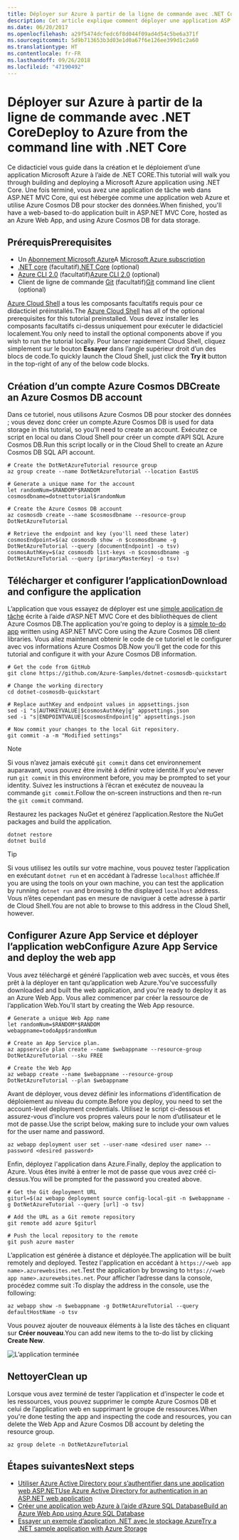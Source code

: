 ```yaml
---
title: Déployer sur Azure à partir de la ligne de commande avec .NET Core
description: Cet article explique comment déployer une application ASP.NET Core sur Azure App Service à l’aide d’outils en ligne de commande.
ms.date: 06/20/2017
ms.openlocfilehash: a29f5474dcfedc6f8d044f09ad4d54c5be6a371f
ms.sourcegitcommit: 5d9b713653b3d03e1d0a67f6e126ee399d1c2a60
ms.translationtype: HT
ms.contentlocale: fr-FR
ms.lasthandoff: 09/26/2018
ms.locfileid: "47190492"
---
```

# <a name="deploy-to-azure-from-the-command-line-with-net-core"></a><span data-ttu-id="b137e-103">Déployer sur Azure à partir de la ligne de commande avec .NET Core</span><span class="sxs-lookup"><span data-stu-id="b137e-103">Deploy to Azure from the command line with .NET Core</span></span>

<span data-ttu-id="b137e-104">Ce didacticiel vous guide dans la création et le déploiement d’une application Microsoft Azure à l’aide de .NET CORE.</span><span class="sxs-lookup"><span data-stu-id="b137e-104">This tutorial will walk you through building and deploying a Microsoft Azure application using .NET Core.</span></span>  <span data-ttu-id="b137e-105">Une fois terminé, vous avez une application de tâche web dans ASP.NET MVC Core, qui est hébergée comme une application web Azure et utilise Azure Cosmos DB pour stocker des données.</span><span class="sxs-lookup"><span data-stu-id="b137e-105">When finished, you'll have a web-based to-do application built in ASP.NET MVC Core, hosted as an Azure Web App, and using Azure Cosmos DB for data storage.</span></span>

## <a name="prerequisites"></a><span data-ttu-id="b137e-106">Prérequis</span><span class="sxs-lookup"><span data-stu-id="b137e-106">Prerequisites</span></span>

* <span data-ttu-id="b137e-107">Un [Abonnement Microsoft Azure](https://azure.microsoft.com/free/)</span><span class="sxs-lookup"><span data-stu-id="b137e-107">A [Microsoft Azure subscription](https://azure.microsoft.com/free/)</span></span>
* <span data-ttu-id="b137e-108">[.NET core](https://www.microsoft.com/net/download/core) (facultatif)</span><span class="sxs-lookup"><span data-stu-id="b137e-108">[.NET Core](https://www.microsoft.com/net/download/core) (optional)</span></span>
* <span data-ttu-id="b137e-109">[Azure CLI 2.0](/cli/azure/install-az-cli2) (facultatif)</span><span class="sxs-lookup"><span data-stu-id="b137e-109">[Azure CLI 2.0](/cli/azure/install-az-cli2) (optional)</span></span>
* <span data-ttu-id="b137e-110">Client de ligne de commande [Git](https://www.git-scm.com/) (facultatif)</span><span class="sxs-lookup"><span data-stu-id="b137e-110">[Git](https://www.git-scm.com/) command line client (optional)</span></span>

<span data-ttu-id="b137e-111">[Azure Cloud Shell](/azure/cloud-shell/) a tous les composants facultatifs requis pour ce didacticiel préinstallés.</span><span class="sxs-lookup"><span data-stu-id="b137e-111">The [Azure Cloud Shell](/azure/cloud-shell/) has all of the optional prerequisites for this tutorial preinstalled.</span></span>  <span data-ttu-id="b137e-112">Vous devez installer les composants facultatifs ci-dessus uniquement pour exécuter le didacticiel localement.</span><span class="sxs-lookup"><span data-stu-id="b137e-112">You only need to install the optional components above if you wish to run the tutorial locally.</span></span>  <span data-ttu-id="b137e-113">Pour lancer rapidement Cloud Shell, cliquez simplement sur le bouton **Essayer** dans l’angle supérieur droit d’un des blocs de code.</span><span class="sxs-lookup"><span data-stu-id="b137e-113">To quickly launch the Cloud Shell, just click the **Try it** button in the top-right of any of the below code blocks.</span></span>

## <a name="create-an-azure-cosmos-db-account"></a><span data-ttu-id="b137e-114">Création d’un compte Azure Cosmos DB</span><span class="sxs-lookup"><span data-stu-id="b137e-114">Create an Azure Cosmos DB account</span></span>

<span data-ttu-id="b137e-115">Dans ce tutoriel, nous utilisons Azure Cosmos DB pour stocker des données ; vous devez donc créer un compte.</span><span class="sxs-lookup"><span data-stu-id="b137e-115">Azure Cosmos DB is used for data storage in this tutorial, so you'll need to create an account.</span></span>  <span data-ttu-id="b137e-116">Exécutez ce script en local ou dans Cloud Shell pour créer un compte d’API SQL Azure Cosmos DB.</span><span class="sxs-lookup"><span data-stu-id="b137e-116">Run this script locally or in the Cloud Shell to create an Azure Cosmos DB SQL API account.</span></span>

```azurecli-interactive
# Create the DotNetAzureTutorial resource group
az group create --name DotNetAzureTutorial --location EastUS

# Generate a unique name for the account
let randomNum=$RANDOM*$RANDOM
cosmosdbname=dotnettutorial$randomNum

# Create the Azure Cosmos DB account
az cosmosdb create --name $cosmosdbname --resource-group DotNetAzureTutorial

# Retrieve the endpoint and key (you'll need these later)
cosmosEndpoint=$(az cosmosdb show -n $cosmosdbname -g DotNetAzureTutorial --query [documentEndpoint] -o tsv)
cosmosAuthKey=$(az cosmosdb list-keys -n $cosmosdbname -g DotNetAzureTutorial --query [primaryMasterKey] -o tsv)

```

## <a name="download-and-configure-the-application"></a><span data-ttu-id="b137e-117">Télécharger et configurer l’application</span><span class="sxs-lookup"><span data-stu-id="b137e-117">Download and configure the application</span></span>

<span data-ttu-id="b137e-118">L’application que vous essayez de déployer est une [simple application de tâche](https://github.com/Azure-Samples/dotnet-cosmosdb-quickstart/) écrite à l’aide d’ASP.NET MVC Core et des bibliothèques de client Azure Cosmos DB.</span><span class="sxs-lookup"><span data-stu-id="b137e-118">The application you're going to deploy is a [simple to-do app](https://github.com/Azure-Samples/dotnet-cosmosdb-quickstart/) written using ASP.NET MVC Core using the Azure Cosmos DB client libraries.</span></span>  <span data-ttu-id="b137e-119">Vous allez maintenant obtenir le code de ce tutoriel et le configurer avec vos informations Azure Cosmos DB.</span><span class="sxs-lookup"><span data-stu-id="b137e-119">Now you'll get the code for this tutorial and configure it with your Azure Cosmos DB information.</span></span>

```azurecli-interactive
# Get the code from GitHub
git clone https://github.com/Azure-Samples/dotnet-cosmosdb-quickstart

# Change the working directory
cd dotnet-cosmosdb-quickstart

# Replace authKey and endpoint values in appsettings.json
sed -i "s|AUTHKEYVALUE|$cosmosAuthKey|g" appsettings.json
sed -i "s|ENDPOINTVALUE|$cosmosEndpoint|g" appsettings.json

# Now commit your changes to the local Git repository.
git commit -a -m "Modified settings"

```

> [!NOTE]
> <span data-ttu-id="b137e-120">Si vous n’avez jamais exécuté `git commit` dans cet environnement auparavant, vous pouvez être invité à définir votre identité.</span><span class="sxs-lookup"><span data-stu-id="b137e-120">If you've never run `git commit` in this environment before, you may be prompted to set your identity.</span></span> <span data-ttu-id="b137e-121">Suivez les instructions à l’écran et exécutez de nouveau la commande `git commit`.</span><span class="sxs-lookup"><span data-stu-id="b137e-121">Follow the on-screen instructions and then re-run the `git commit` command.</span></span>

<span data-ttu-id="b137e-122">Restaurez les packages NuGet et générez l’application.</span><span class="sxs-lookup"><span data-stu-id="b137e-122">Restore the NuGet packages and build the application.</span></span>

```azurecli-interactive
dotnet restore
dotnet build
```

> [!TIP]
> <span data-ttu-id="b137e-123">Si vous utilisez les outils sur votre machine, vous pouvez tester l’application en exécutant `dotnet run` et en accédant à l’adresse `localhost` affichée.</span><span class="sxs-lookup"><span data-stu-id="b137e-123">If you are using the tools on your own machine, you can test the application by running `dotnet run` and browsing to the displayed `localhost` address.</span></span>  <span data-ttu-id="b137e-124">Vous n’êtes cependant pas en mesure de naviguer à cette adresse à partir de Cloud Shell.</span><span class="sxs-lookup"><span data-stu-id="b137e-124">You are not able to browse to this address in the Cloud Shell, however.</span></span>  

## <a name="configure-azure-app-service-and-deploy-the-web-app"></a><span data-ttu-id="b137e-125">Configurer Azure App Service et déployer l’application web</span><span class="sxs-lookup"><span data-stu-id="b137e-125">Configure Azure App Service and deploy the web app</span></span>

<span data-ttu-id="b137e-126">Vous avez téléchargé et généré l’application web avec succès, et vous êtes prêt à la déployer en tant qu’application web Azure.</span><span class="sxs-lookup"><span data-stu-id="b137e-126">You've successfully downloaded and built the web application, and you're ready to deploy it as an Azure Web App.</span></span>  <span data-ttu-id="b137e-127">Vous allez commencer par créer la ressource de l’application Web.</span><span class="sxs-lookup"><span data-stu-id="b137e-127">You'll start by creating the Web App resource.</span></span>

```azurecli-interactive
# Generate a unique Web App name
let randomNum=$RANDOM*$RANDOM
webappname=todoApp$randomNum

# Create an App Service plan.
az appservice plan create --name $webappname --resource-group DotNetAzureTutorial --sku FREE

# Create the Web App
az webapp create --name $webappname --resource-group DotNetAzureTutorial --plan $webappname

```

<span data-ttu-id="b137e-128">Avant de déployer, vous devez définir les informations d’identification de déploiement au niveau du compte.</span><span class="sxs-lookup"><span data-stu-id="b137e-128">Before you deploy, you need to set the account-level deployment credentials.</span></span>  <span data-ttu-id="b137e-129">Utilisez le script ci-dessous et assurez-vous d’inclure vos propres valeurs pour le nom d’utilisateur et le mot de passe.</span><span class="sxs-lookup"><span data-stu-id="b137e-129">Use the script below, making sure to include your own values for the user name and password.</span></span>

```azurecli-interactive
az webapp deployment user set --user-name <desired user name> --password <desired password>
```

<span data-ttu-id="b137e-130">Enfin, déployez l'application dans Azure.</span><span class="sxs-lookup"><span data-stu-id="b137e-130">Finally, deploy the application to Azure.</span></span>  <span data-ttu-id="b137e-131">Vous êtes invité à entrer le mot de passe que vous avez créé ci-dessus.</span><span class="sxs-lookup"><span data-stu-id="b137e-131">You will be prompted for the password you created above.</span></span>

```azurecli-interactive
# Get the Git deployment URL
giturl=$(az webapp deployment source config-local-git -n $webappname -g DotNetAzureTutorial --query [url] -o tsv)

# Add the URL as a Git remote repository
git remote add azure $giturl

# Push the local repository to the remote
git push azure master
```

<span data-ttu-id="b137e-132">L’application est générée à distance et déployée.</span><span class="sxs-lookup"><span data-stu-id="b137e-132">The application will be built remotely and deployed.</span></span>  <span data-ttu-id="b137e-133">Testez l'application en accédant à `https://<web app name>.azurewebsites.net`.</span><span class="sxs-lookup"><span data-stu-id="b137e-133">Test the application by browsing to `https://<web app name>.azurewebsites.net`.</span></span>  <span data-ttu-id="b137e-134">Pour afficher l’adresse dans la console, procédez comme suit :</span><span class="sxs-lookup"><span data-stu-id="b137e-134">To display the address in the console, use the following:</span></span>

```azurecli-interactive
az webapp show -n $webappname -g DotNetAzureTutorial --query defaultHostName -o tsv
```

<span data-ttu-id="b137e-135">Vous pouvez ajouter de nouveaux éléments à la liste des tâches en cliquant sur **Créer nouveau**.</span><span class="sxs-lookup"><span data-stu-id="b137e-135">You can add new items to the to-do list by clicking **Create New**.</span></span>

![L’application terminée](./media/dotnet-quickstart/todo.png)

## <a name="clean-up"></a><span data-ttu-id="b137e-137">Nettoyer</span><span class="sxs-lookup"><span data-stu-id="b137e-137">Clean up</span></span>

<span data-ttu-id="b137e-138">Lorsque vous avez terminé de tester l’application et d’inspecter le code et les ressources, vous pouvez supprimer le compte Azure Cosmos DB et celui de l’application web en supprimant le groupe de ressources.</span><span class="sxs-lookup"><span data-stu-id="b137e-138">When you're done testing the app and inspecting the code and resources, you can delete the Web App and Azure Cosmos DB account by deleting the resource group.</span></span>

```azurecli-interactive
az group delete -n DotNetAzureTutorial
```

## <a name="next-steps"></a><span data-ttu-id="b137e-139">Étapes suivantes</span><span class="sxs-lookup"><span data-stu-id="b137e-139">Next steps</span></span>

* [<span data-ttu-id="b137e-140">Utiliser Azure Active Directory pour s’authentifier dans une application web ASP.NET</span><span class="sxs-lookup"><span data-stu-id="b137e-140">Use Azure Active Directory for authentication in an ASP.NET web application</span></span>](/azure/active-directory/develop/active-directory-devquickstarts-webapp-dotnet)
* [<span data-ttu-id="b137e-141">Créer une application web Azure à l’aide d’Azure SQL Database</span><span class="sxs-lookup"><span data-stu-id="b137e-141">Build an Azure Web App using Azure SQL Database</span></span>](/azure/app-service-web/web-sites-dotnet-get-started)
* [<span data-ttu-id="b137e-142">Essayer un exemple d’application .NET avec le stockage Azure</span><span class="sxs-lookup"><span data-stu-id="b137e-142">Try a .NET sample application with Azure Storage</span></span>](/azure/storage/storage-samples-dotnet)


